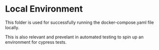# Local Environment

This folder is used for successfully running the docker-compose.yaml file locally.

This is also relevant and prevelant in automated testing to spin up an environment for cypress tests.

